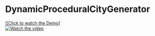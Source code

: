# DynamicProceduralCityGenerator

[![Click to watch the Demo]](https://youtu.be/Ubeb8ppgGjQ)<br>
[![Watch the video](https://i.imgur.com/gj2CZ7L.png)](https://youtu.be/Ubeb8ppgGjQ)

